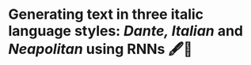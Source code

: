 # Generating text in three italic language styles: _Dante, Italian_ and _Neapolitan_ using RNNs 🖋️📖
